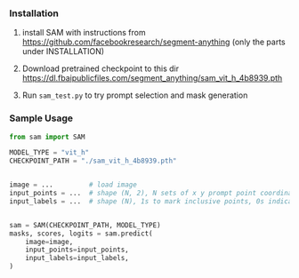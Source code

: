 ### Installation

1. install SAM with instructions from https://github.com/facebookresearch/segment-anything (only the parts under INSTALLATION)

2. Download pretrained checkpoint to this dir https://dl.fbaipublicfiles.com/segment_anything/sam_vit_h_4b8939.pth

3. Run `sam_test.py` to try prompt selection and mask generation

### Sample Usage
```python
from sam import SAM

MODEL_TYPE = "vit_h"
CHECKPOINT_PATH = "./sam_vit_h_4b8939.pth"


image = ...         # load image
input_points = ...  # shape (N, 2), N sets of x y prompt point coordinates
input_labels = ...  # shape (N), 1s to mark inclusive points, 0s indicate exclusive


sam = SAM(CHECKPOINT_PATH, MODEL_TYPE)
masks, scores, logits = sam.predict(
    image=image,
    input_points=input_points,
    input_labels=input_labels,
)
```